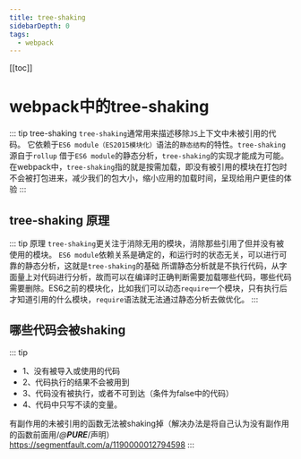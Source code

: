 ```yaml
---
title: tree-shaking
sidebarDepth: 0
tags:
  - webpack
---
```

[[toc]]
# webpack中的tree-shaking
::: tip tree-shaking
`tree-shaking`通常用来描述移除`JS`上下文中未被引用的代码。
它依赖于`ES6 module（ES2015模块化）`语法的`静态结构`的特性。`tree-shaking`源自于`rollup`
借于`ES6 module`的静态分析，`tree-shaking`的实现才能成为可能。
在webpack中，`tree-shaking`指的就是按需加载，即没有被引用的模块在打包时不会被打包进来，减少我们的包大小，缩小应用的加载时间，呈现给用户更佳的体验
:::

## tree-shaking 原理
::: tip 原理
`tree-shaking`更关注于消除无用的模块，消除那些引用了但并没有被使用的模块。
`ES6 module`依赖关系是确定的，和运行时的状态无关，可以进行可靠的静态分析，这就是`tree-shaking`的基础
所谓静态分析就是不执行代码，从字面量上对代码进行分析，故而可以在编译时正确判断需要加载哪些代码，哪些代码需要删除。ES6之前的模块化，比如我们可以动态`require`一个模块，只有执行后才知道引用的什么模块，`require`语法就无法通过静态分析去做优化。
:::

## 哪些代码会被shaking
::: tip
- 1、没有被导入或使用的代码
- 2、代码执行的结果不会被用到
- 3、代码没有被执行，或者不可到达（条件为false中的代码）
- 4、代码中只写不读的变量。

有副作用的未被引用的函数无法被shaking掉（解决办法是将自己认为没有副作用的函数前面用/*@__PURE__*/声明）
https://segmentfault.com/a/1190000012794598
:::

